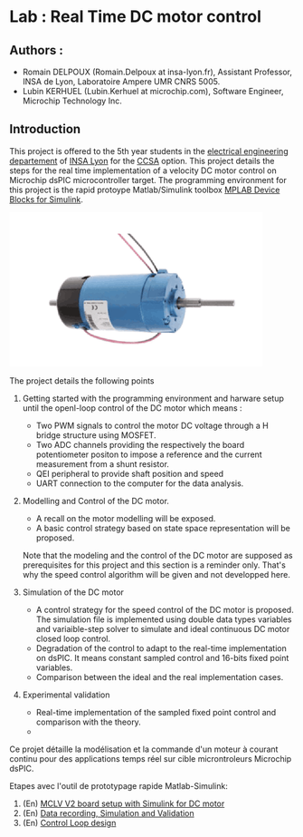 # Lab : Real Time DC motor control

## Authors : 
- Romain DELPOUX (Romain.Delpoux at insa-lyon.fr), Assistant Professor, INSA de Lyon, Laboratoire Ampere UMR CNRS 5005.
- Lubin KERHUEL (Lubin.Kerhuel at microchip.com), Software Engineer, Microchip Technology Inc.

## Introduction
This project is offered to the 5th year students in the [electrical engineering departement][GE] of [INSA Lyon][INSA] for the [CCSA][CCSA] option. This project details the steps for the real time implementation of a velocity DC motor control on Microchip dsPIC microcontroller target. The programming environment for this project is the rapid protoype Matlab/Simulink toolbox [MPLAB Device Blocks for Simulink][SimulinkMicrochip].

![fig:MotorPravalux] 

The project details the following points 
1. Getting started with the programming environment and harware setup until the openl-loop control of the DC motor which means : 
	- Two PWM signals to control the motor DC voltage through a H bridge structure using MOSFET.
	- Two ADC channels providing the respectively the board potentiometer positon to impose a reference and the current measurement from a shunt resistor. 
	- QEI peripheral to provide shaft position and speed
	- UART connection to the computer for the data analysis. 
1. Modelling and Control of the DC motor.
	- A recall on the motor modelling will be exposed.
	- A basic control strategy based on state space representation will be proposed.

	Note that the modeling and the control of the DC motor are supposed as prerequisites for this project and this section is a reminder only. That's why the speed control algorithm will be given and not developped here.

1. Simulation of the DC motor
	- A control strategy for the speed control of the DC motor is proposed. The simulation file is implemented using double data types variables and variaible-step solver to simulate and ideal continuous DC motor closed loop control.  
	- Degradation of the control to adapt to the real-time implementation on dsPIC. It means constant sampled control and 16-bits fixed point variables. 
	- Comparison between the ideal and the real implementation cases. 

2. Experimental validation
	- Real-time implementation of the sampled fixed point control and comparison with the theory. 
	- 

Ce projet détaille la modélisation et la commande d'un moteur à courant continu 
pour des applications temps réel sur cible microntroleurs Microchip dsPIC.  



Etapes avec l'outil de prototypage rapide Matlab-Simulink:

1. (En) [MCLV V2 board setup with Simulink for DC motor][Hardware_setup]
1. (En) [Data recording, Simulation and Validation][DataLog_And_Simulation]
1. (En) [Control Loop design][Control_Loop]









[GE]: http://ge.insa-lyon.fr
[INSA]: http://www.insa-lyon.fr
[CCSA]: http://ge-option5a.insa-lyon.fr/content/ccsa-commande-de-convertisseurs-et-de-systemes-dactionnement
[SimulinkMicrochip]:https://www.microchip.com/DevelopmentTools/ProductDetails/sw007023#utm_source=MicroSolutions&utm_medium=Link&utm_term=FY16Q4&utm_content=DevTools&utm_campaign=Article
[Hardware_setup]: ./Experimentations/01_Hardware_setup/ "Simulink Model, picgui script to visualise data"
[DataLog_And_Simulation]: ./Experimentations/05_Log_Model_And_Simulation/ "Log data and reuse in simulation"
[Control_Loop]: ./Experimentations/10_Control_Loop/ "Control loop"


[fig:MotorPravalux]: ./Experimentations/05_Log_Model_And_Simulation/MotorPravalux.png "Motor Pravalux"
